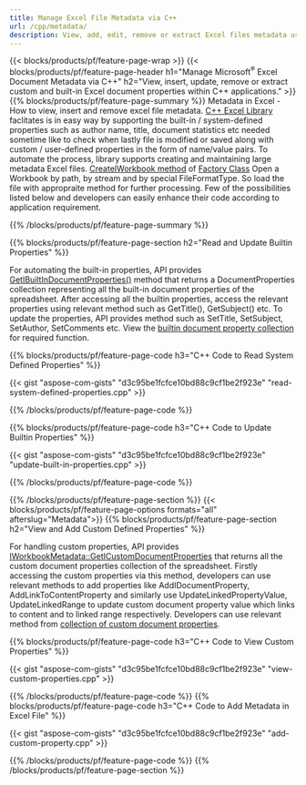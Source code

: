 ```yaml
---
title: Manage Excel File Metadata via C++
url: /cpp/metadata/
description: View, add, edit, remove or extract Excel files metadata using C++ library
---
```


{{< blocks/products/pf/feature-page-wrap >}}
{{< blocks/products/pf/feature-page-header h1="Manage Microsoft<sup>&reg;</sup> Excel Document Metadata via C++" h2="View, insert, update, remove or extract custom and built-in Excel document properties within C++ applications." >}}
{{% blocks/products/pf/feature-page-summary %}}
Metadata in Excel - How to view, insert and remove excel file metadata. [C++ Excel Library](/cells/cpp/) faclitates is in easy way by supporting the built-in / system-defined properties such as author name, title, document statistics etc needed sometime like to check when lastly file is modified or saved along with custom / user-defined properties in the form of name/value pairs. To automate the process, library supports creating and maintaining large metadata Excel files. [CreateIWorkbook method](https://reference.aspose.com/cells/cpp/class/aspose.cells.factory#a93f7282b976d2a001d44198dedaceee8) of [Factory Class](https://reference.aspose.com/cells/cpp/class/aspose.cells.factory) Open a Workbook by path, by stream and by special FileFormatType. So load the file with appropraite method for further processing. Few of the possibilities listed below and developers can easily enhance their code according to application requirement. 
 
{{% /blocks/products/pf/feature-page-summary  %}}

{{% blocks/products/pf/feature-page-section  h2="Read and Update Builtin Properties" %}}

For automating the built-in properties, API provides [GetIBuiltInDocumentProperties()](https://reference.aspose.com/cells/cpp/class/aspose.cells.metadata.i_workbook_metadata) method that returns a DocumentProperties collection representing all the built-in document properties of the spreadsheet. After accessing all the builtin properties, access the relevant properties using relevant method such as GetTitle(), GetSubject() etc. To update the properties, API provides method such as SetTitle, SetSubject, SetAuthor, SetComments etc. View the [builtin document property collection](https://reference.aspose.com/cells/cpp/class/aspose.cells.properties.i_built_in_document_property_collection) for required function.

{{% blocks/products/pf/feature-page-code h3="C++ Code to Read System Defined Properties" %}}

{{< gist "aspose-com-gists" "d3c95be1fcfce10bd88c9cf1be2f923e" "read-system-defined-properties.cpp" >}}

{{% /blocks/products/pf/feature-page-code  %}}

{{% blocks/products/pf/feature-page-code h3="C++ Code to Update Builtin Properties" %}}

{{< gist "aspose-com-gists" "d3c95be1fcfce10bd88c9cf1be2f923e" "update-built-in-properties.cpp" >}}

{{% /blocks/products/pf/feature-page-code  %}}


{{% /blocks/products/pf/feature-page-section %}}
{{< blocks/products/pf/feature-page-options formats="all" afterslug="Metadata">}}
{{% blocks/products/pf/feature-page-section  h2="View and Add Custom Defined Properties" %}}

For handling custom properties, API provides [IWorkbookMetadata::GetICustomDocumentProperties](https://reference.aspose.com/cells/cpp/class/aspose.cells.metadata.i_workbook_metadata#a69f0226813ce18c03ebc13b8ca691e79) that returns all the custom document properties collection of the spreadsheet. Firstly accessing the custom properties via this method, developers can use relevant methods to add properties like AddIDocumentProperty, AddLinkToContentProperty and similarly use UpdateLinkedPropertyValue, UpdateLinkedRange to update custom document property value which links to content and  to linked range respectively. Developers can use relevant method from [collection of custom document properties](https://reference.aspose.com/cells/cpp/class/aspose.cells.properties.i_custom_document_property_collection).

{{% blocks/products/pf/feature-page-code h3="C++ Code to View Custom Properties" %}}

{{< gist "aspose-com-gists" "d3c95be1fcfce10bd88c9cf1be2f923e" "view-custom-properties.cpp" >}}

{{% /blocks/products/pf/feature-page-code  %}}
{{% blocks/products/pf/feature-page-code h3="C++ Code to Add Metadata in Excel File" %}}

{{< gist "aspose-com-gists" "d3c95be1fcfce10bd88c9cf1be2f923e" "add-custom-property.cpp" >}}

{{% /blocks/products/pf/feature-page-code  %}}
{{% /blocks/products/pf/feature-page-section %}}